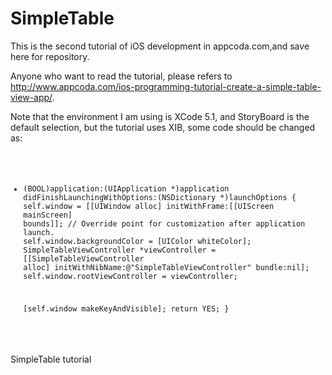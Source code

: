 SimpleTable
===========
This is the second tutorial of iOS development in appcoda.com,and save here for repository.

Anyone who want to read the tutorial, please refers to http://www.appcoda.com/ios-programming-tutorial-create-a-simple-table-view-app/.

Note that the environment I am using is XCode 5.1, and StoryBoard is the default selection, but the tutorial uses XIB, some code
should be changed as:
<code>
- (BOOL)application:(UIApplication *)application didFinishLaunchingWithOptions:(NSDictionary *)launchOptions
{
    self.window = [[UIWindow alloc] initWithFrame:[[UIScreen mainScreen] bounds]];
    // Override point for customization after application launch.
    self.window.backgroundColor = [UIColor whiteColor];
    SimpleTableViewController   *viewController = [[SimpleTableViewController alloc] initWithNibName:@"SimpleTableViewController" bundle:nil];
    self.window.rootViewController = viewController;
    
    [self.window makeKeyAndVisible];
    return YES;
}
</code>

SimpleTable tutorial
